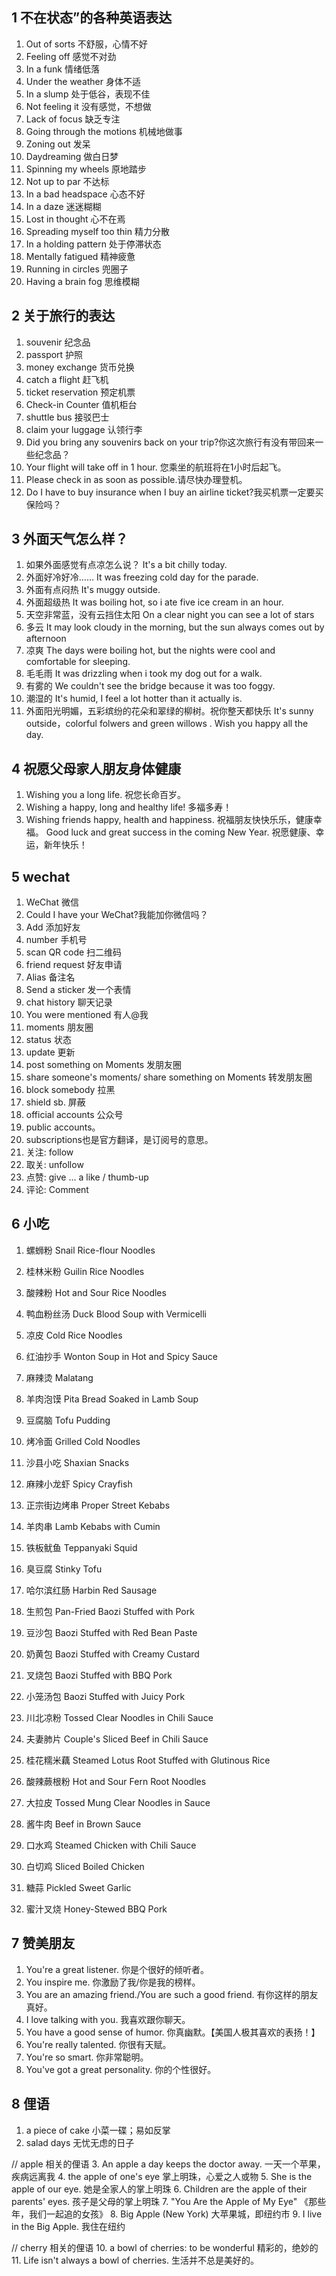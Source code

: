 ## 1 不在状态”的各种英语表达
1. Out of sorts 不舒服，心情不好
2. Feeling off 感觉不对劲
3. In a funk 情绪低落
4. Under the weather 身体不适
5. In a slump 处于低谷，表现不佳
6. Not feeling it 没有感觉，不想做
7. Lack of focus 缺乏专注
8. Going through the motions 机械地做事
9. Zoning out 发呆
10. Daydreaming 做白日梦
11. Spinning my wheels 原地踏步
12. Not up to par 不达标
13. In a bad headspace 心态不好
14. In a daze 迷迷糊糊
15. Lost in thought 心不在焉
16. Spreading myself too thin 精力分散
17. In a holding pattern 处于停滞状态
18. Mentally fatigued 精神疲惫
19. Running in circles 兜圈子
20. Having a brain fog 思维模糊

## 2 关于旅行的表达
1. souvenir 纪念品
2. passport 护照
3. money exchange 货币兑换
4. catch a flight 赶飞机
5. ticket reservation 预定机票
6. Check-in Counter 值机柜台
7. shuttle bus 接驳巴士
8. claim your luggage 认领行李
9. Did you bring any souvenirs back on your trip?你这次旅行有没有带回来一些纪念品？
10. Your flight will take off in 1 hour. 您乘坐的航班将在1小时后起飞。
11. Please check in as soon as possible.请尽快办理登机。
12. Do I have to buy insurance when I buy an airline ticket?我买机票一定要买保险吗？

## 3 外面天气怎么样？
1. 如果外面感觉有点凉怎么说？ It's a bit chilly today. 
2. 外面好冷好冷…… It was freezing cold day for the parade. 
3. 外面有点闷热 It's muggy outside.
4. 外面超级热 It was boiling hot, so i ate five ice cream in an hour.
5. 天空非常蓝，没有云挡住太阳 On a clear night you can see a lot of stars 
6. 多云 It may look cloudy in the morning, but the sun always comes out by afternoon 
7. 凉爽 The days were boiling hot, but the nights were cool and comfortable for sleeping. 
8. 毛毛雨 It was drizzling when i took my dog out for a walk. 
9. 有雾的 We couldn't see the bridge because it was too foggy.
10. 潮湿的 It's humid, I feel a lot hotter than it actually is.
11. 外面阳光明媚，五彩缤纷的花朵和翠绿的柳树。祝你整天都快乐 It's sunny outside，colorful folwers and green willows . Wish you happy all the day.

## 4 祝愿父母家人朋友身体健康
1. Wishing you a long life.
    祝您长命百岁。
2. Wishing a happy, long and healthy life!
    多福多寿！
3. Wishing friends happy, health and happiness.
    祝福朋友快快乐乐，健康幸福。
Good luck and great success in the coming New Year.
     祝愿健康、幸运，新年快乐！

## 5 wechat
1. WeChat 微信
2. Could I have your WeChat?我能加你微信吗？
3. Add 添加好友
4. number 手机号
5. scan QR code 扫二维码
6. friend request 好友申请
7. Alias 备注名
8. Send a sticker 发一个表情
9. chat history 聊天记录
10. You were mentioned 有人@我
11. moments 朋友圈
12. status 状态
13. update 更新
14. post something on Moments 发朋友圈
15. share someone's moments/ share something on Moments 转发朋友圈
16. block somebody 拉黑
17. shield sb. 屏蔽
18. official accounts 公众号
19. public accounts。
20. subscriptions也是官方翻译，是订阅号的意思。
21. 关注: follow
22. 取关: unfollow
23. 点赞: give ... a like / thumb-up
24. 评论: Comment

## 6 小吃
1. 螺蛳粉 Snail Rice-flour Noodles
2. 桂林米粉 Guilin Rice Noodles
3. 酸辣粉 Hot and Sour Rice Noodles
4. 鸭血粉丝汤 Duck Blood Soup with Vermicelli
5. 凉皮 Cold Rice Noodles
6. 红油抄手 Wonton Soup in Hot and Spicy Sauce
7. 麻辣烫 Malatang
8. 羊肉泡馍 Pita Bread Soaked in Lamb Soup
9. 豆腐脑 Tofu Pudding
10. 烤冷面 Grilled Cold Noodles
11. 沙县小吃 Shaxian Snacks

12. 麻辣小龙虾 Spicy Crayfish
13. 正宗街边烤串 Proper Street Kebabs
14. 羊肉串 Lamb Kebabs with Cumin
15. 铁板鱿鱼 Teppanyaki Squid
16. 臭豆腐 Stinky Tofu

17. 哈尔滨红肠 Harbin Red Sausage
18. 生煎包 Pan-Fried Baozi Stuffed with Pork
19. 豆沙包 Baozi Stuffed with Red Bean Paste
20. 奶黄包 Baozi Stuffed with Creamy Custard
21. 叉烧包 Baozi Stuffed with BBQ Pork
22. 小笼汤包 Baozi Stuffed with Juicy Pork
23. 川北凉粉 Tossed Clear Noodles in Chili Sauce
24. 夫妻肺片 Couple's Sliced Beef in Chili Sauce

25. 桂花糯米藕 Steamed Lotus Root Stuffed with Glutinous Rice
26. 酸辣蕨根粉 Hot and Sour Fern Root Noodles
27. 大拉皮 Tossed Mung Clear Noodles in Sauce
28. 酱牛肉 Beef in Brown Sauce
29. 口水鸡 Steamed Chicken with Chili Sauce
30. 白切鸡 Sliced Boiled Chicken
31. 糖蒜 Pickled Sweet Garlic
32. 蜜汁叉烧 Honey-Stewed BBQ Pork

## 7 赞美朋友
1. You're a great listener.
   你是个很好的倾听者。
2. You inspire me.
   你激励了我/你是我的榜样。
3. You are an amazing friend./You are such a good friend.
   有你这样的朋友真好。
4. I love talking with you.
   我喜欢跟你聊天。
5. You have a good sense of humor.
   你真幽默。【美国人极其喜欢的表扬！】
6. You're really talented.
   你很有天赋。
7. You're so smart.
   你非常聪明。
8. You've got a great personality.
   你的个性很好。

## 8 俚语
1. a piece of cake
  小菜一碟；易如反掌
2. salad days
  无忧无虑的日子

// apple 相关的俚语
3. An apple a day keeps the doctor away.  一天一个苹果，疾病远离我
4. the apple of one's eye  掌上明珠，心爱之人或物
5. She is the apple of our eye.  她是全家人的掌上明珠
6. Children are the apple of their parents' eyes. 孩子是父母的掌上明珠
7. "You Are the Apple of My Eye"    《那些年，我们一起追的女孩》
8. Big Apple (New York)  大苹果城，即纽约市
9. I live in the Big Apple.  我住在纽约

// cherry 相关的俚语
10. a bowl of cherries: to be wonderful  精彩的，绝妙的 
11. Life isn't always a bowl of cherries.  生活并不总是美好的。

